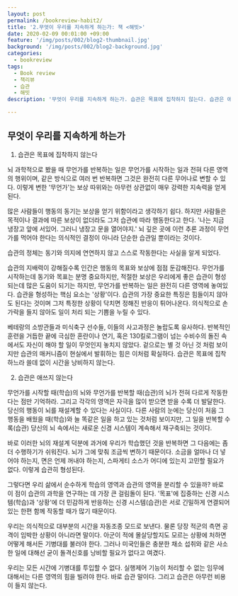 ```yaml
---
layout: post
permalink: /bookreview-habit2/
title: '2.무엇이 우리를 지속하게 하는가: 책 <해빗>'
date: 2020-02-09 00:01:00 +09:00
feature: '/img/posts/002/blog2-thumbnail.jpg'
background: '/img/posts/002/blog2-background.jpg'
categories:
  - bookreview
tags:
  - Book review
  - 책리뷰
  - 습관
  - 해빗
description: '무엇이 우리를 지속하게 하는가. 습관은 목표에 집착하지 않는다. 습관은 애쓰지 않는다.'

---
```




## 무엇이 우리를 지속하게 하는가



1. 습관은 목표에 집착하지 않는다

뇌 과학적으로 봤을 때 무언가를 반복하는 일은 무언가를 시작하는 일과 전혀 다른 영역의 행위이며, 같은 방식으로 여러 번 반복하면 그것은 완전히 다른 무어나로 변할 수 있다. 이렇게 변한 '무언가'는 보상 따위와는 아무런 상관없이 매우 강력한 지속력을 얻게 된다.



많은 사람들이 행동의 동기는 보상을 얻기 위함이라고 생각하기 쉽다. 하지만 사람들은 목적이나 결과에 따른 보상이 없더라도 그저 습관에 따라 행동한다고 한다. '나는 지금 냉장고 앞에 서있어. 그러니 냉장고 문을 열어야지.' 뇌 깊은 곳에 이런 추론 과정이 무언가를 먹어야 한다는 의식적인 결정이 아니라 단순한 습관일 뿐이라는 것이다.



습관의 정체는 동기와 의지에 연연하지 않고 스스로 작동한다는 사실을 알게 되었다.  

습관의 지배력이 강해질수록 인간은 행동의 목표와 보상에 점점 둔감해진다. 무언가를 시작하는데 동기와 목표는 분명 중요하지만, 적절한 보상은 우리에게 좋은 습관이 형성되는데 많은 도움이 되기는 하지만, 무언가를 반복하는 일은 완전히 다른 영역에 놓여있다. 습관을 형성하는 핵심 요소는 '상황'이다. 습관의 가장 중요한 특징은 힘들이지 않아도 된다는 것이며 그저 특정한 상황이 닥치면 정해진 반응이 튀어나온다. 의식적으로 손가락을 들지 않아도 일이 처리 되는 기쁨을 누릴 수 있다.  



베테랑의 소방관들과 미식축구 선수들, 이들의 사고과정은 놀랍도록 유사하다. 반복적인 훈련을 거듭한 끝에 극심한 혼란이나 연기, 혹은 130킬로그램이 넘는 수비수의 돌진 속에서도 자신이 해야 할 일이 무엇인지 놓치지 않았다. 겉으로는 별 것 아닌 것 처럼 보이지만 습관의 매커니즘이 현실에서 발휘하는 힘은 이처럼 확실하다. 습관은 목표에 집착하느라 쓸데 없이 시간을 낭비하지 않는다.



2. 습관은 애쓰지 않는다

무언가를 시작할 때(학습)의 뇌와 무언가를 반복할 때(습관)의 뇌가 전혀 다르게 작동한다는 점만 기억하라. 그리고 각각의 영역은 자극을 많이 받으면 받을 수록 더 발달한다. 당신의 행동이 뇌를 재설계할 수 있다는 사실이다. 다른 사람의 눈에는 당신이 처음 그 행동을 배웠을 때(학습)와 늘 똑같은 일을 하고 있는 것처럼 보이지만, 그 일을 반복할 수록(습관) 당신의 뇌 속에서는 새로운 신경 시스템이 계속해서 재구축되는 것이다.

바로 이러한 뇌의 재설계 덕분에 과거에 우리가 학습했던 것을 반복하면 그 다음에는 좀 더 수행하기가 쉬워진다. 뇌가 그에 맞춰 조금씩 변하기 때문이다. 소금을 얼마나 더 넣어야 하는지, 면은 언제 꺼내야 하는지, 스파게티 소스가 어디에 있는지 고민할 필요가 없다. 이렇게 습관히 형성된다.



그렇다면 우리 삶에서 순수하게 학습의 영역과 습관의 영역을 분리할 수 있을까? 바로 이 점이 습관의 과학을 연구하는 데 가장 큰 걸림돌이 된다. '목표'에 집중하는 신경 시스템(학습)과 '상황'에 더 민감하게 반응하는 신경 시스템(습관)은 서로 긴밀하게 연결되어 있는 한편 함께 작동할 때가 많기 때문이다.



우리는 의식적으로 대부분의 시간을 자동조종 모드로 보낸다. 물론 당장 적군의 측면 공격이 임박한 상황이 아니라면 말이다. 아군이 적에 몰살당할지도 모르는 상황에 처하면 어떻게 해서든 기병대를 불러야 한다. 그러나 미국인들은 충분한 채소 섭취와 같은 사소한 일에 대해선 굳이 돌격신호를 낭비할 필요가 없다고 여겼다.



우리는 모든 시간에 기병대를 투입할 수 없다. 실행제어 기능이 처리할 수 없는 임무에 대해서는 다른 영역의 힘을 빌려야 한다. 바로 습관 말이다. 그리고 습관은 아무런 비용이 들지 않는다.
